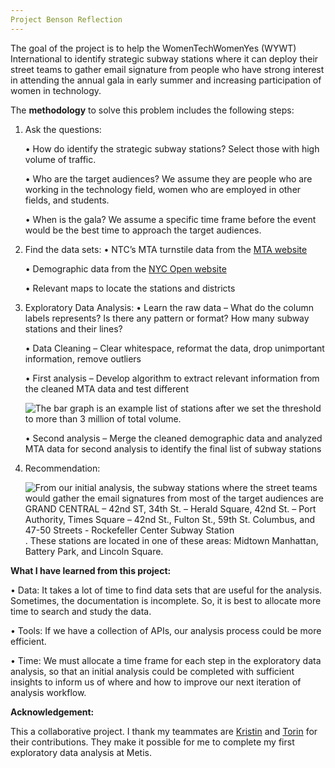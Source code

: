 ```yaml
---
Project Benson Reflection
---
```


The goal of the project is to help the WomenTechWomenYes (WYWT) International to identify strategic subway stations where it can deploy their street teams to gather email signature from people who have strong interest in attending the annual gala in early summer and increasing participation of women in technology. 

The **methodology** to solve this problem includes the following steps:

1.	Ask the questions: 

    •	How do identify the strategic subway stations? Select those with high volume of traffic. 
    
    •	Who are the target audiences? We assume they are people who are working in the technology field, women who are employed in other fields, and students.
    
    •	When is the gala? We assume a specific time frame before the event would be the best time to approach the target audiences.

2. Find the data sets:
    •	NTC’s MTA turnstile data from the [MTA website]( http://web.mta.info/developers/turnstile.html)
    
    •	Demographic data from the [NYC Open website]( https://opendata.cityofnewyork.us/)
    
    •	Relevant maps to locate the stations and districts

3. Exploratory Data Analysis:
    •	Learn the raw data – What do the column labels represents? Is there any pattern or format? How many subway stations and their lines?
    
    •	Data Cleaning – Clear whitespace, reformat the data, drop unimportant information, remove outliers
    
    •	First analysis – Develop algorithm to extract relevant information from the cleaned MTA data and test different 
   
   ![The bar graph is an example list of stations after we set the threshold to more than 3 million of total volume.](https://github.com/wfl/wfl.github.io/tree/master/images/Example_List_of_stations_3milthreshold.png)
   
    •	Second analysis – Merge the cleaned demographic data and analyzed MTA data for second analysis to identify the final list of subway stations

4. Recommendation: 

   ![From our initial analysis, the subway stations where the street teams would gather the email signatures from most of the target audiences are GRAND CENTRAL – 42nd ST, 34th St. – Herald Square, 42nd St. – Port Authority, Times Square – 42nd St., Fulton St., 59th St. Columbus, and 47-50 Streets - Rockefeller Center Subway Station](https://github.com/wfl/wfl.github.io/tree/master/images/Final_List_of_Stations.png). These stations are located in one of these areas: Midtown Manhattan, Battery Park, and Lincoln Square. 


**What I have learned from this project:**

   •	Data: It takes a lot of time to find data sets that are useful for the analysis. Sometimes, the documentation is incomplete. So, it is best to allocate more time to search and study the data.

   •	Tools: If we have a collection of APIs, our analysis process could be more efficient. 

   •	Time: We must allocate a time frame for each step in the exploratory data analysis, so that an initial analysis could be completed with sufficient insights to inform us of where and how to improve our next iteration of analysis workflow.  



**Acknowledgement:**  

This a collaborative project. I thank my teammates are [Kristin](https://github.com/kmussar/metis_project_benson) and [Torin](https://github.com/Starplatinum87) for their contributions. They make it possible for me to complete my first exploratory data analysis at Metis. 




 




